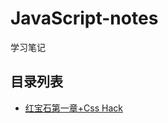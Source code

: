 # JavaScript-notes
学习笔记

## 目录列表

* [红宝石第一章+Css Hack](https://github.com/swey01/JavaScript-notes/blob/master/md/JavaScript%E7%AC%AC%E4%B8%80%E7%AB%A0.md)